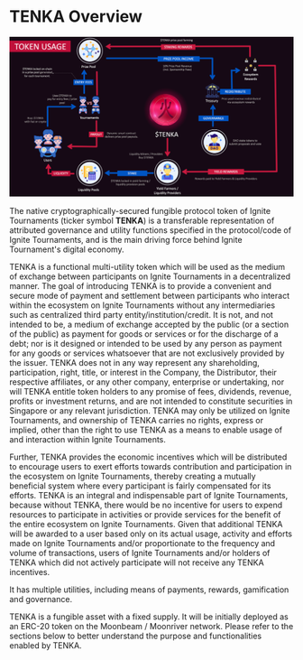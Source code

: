 # TENKA Overview

![TENKA Token Usage Flow](<../.gitbook/assets/Screen Shot 2022-01-26 at 4.27.25 PM.png>)

The native cryptographically-secured fungible protocol token of Ignite Tournaments (ticker symbol **TENKA**) is a transferable representation of attributed governance and utility functions specified in the protocol/code of Ignite Tournaments, and is the main driving force behind Ignite Tournament's digital economy.

TENKA is a functional multi-utility token which will be used as the medium of exchange between participants on Ignite Tournaments in a decentralized manner. The goal of introducing TENKA is to provide a convenient and secure mode of payment and settlement between participants who interact within the ecosystem on Ignite Tournaments without any intermediaries such as centralized third party entity/institution/credit. It is not, and not intended to be, a medium of exchange accepted by the public (or a section of the public) as payment for goods or services or for the discharge of a debt; nor is it designed or intended to be used by any person as payment for any goods or services whatsoever that are not exclusively provided by the issuer. TENKA does not in any way represent any shareholding, participation, right, title, or interest in the Company, the Distributor, their respective affiliates, or any other company, enterprise or undertaking, nor will TENKA entitle token holders to any promise of fees, dividends, revenue, profits or investment returns, and are not intended to constitute securities in Singapore or any relevant jurisdiction. TENKA may only be utilized on Ignite Tournaments, and ownership of TENKA carries no rights, express or implied, other than the right to use TENKA as a means to enable usage of and interaction within Ignite Tournaments.

Further, TENKA provides the economic incentives which will be distributed to encourage users to exert efforts towards contribution and participation in the ecosystem on Ignite Tournaments, thereby creating a mutually beneficial system where every participant is fairly compensated for its efforts. TENKA is an integral and indispensable part of Ignite Tournaments, because without TENKA, there would be no incentive for users to expend resources to participate in activities or provide services for the benefit of the entire ecosystem on Ignite Tournaments. Given that additional TENKA will be awarded to a user based only on its actual usage, activity and efforts made on Ignite Tournaments and/or proportionate to the frequency and volume of transactions, users of Ignite Tournaments and/or holders of TENKA which did not actively participate will not receive any TENKA incentives.

It has multiple utilities, including means of payments, rewards, gamification and governance.

TENKA is a fungible asset with a fixed supply. It will be initially deployed as an ERC-20 token on the Moonbeam / Moonriver network. Please refer to the sections below to better understand the purpose and functionalities enabled by TENKA.
